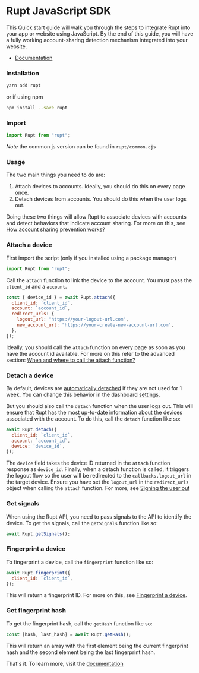 # Rupt JavaScript SDK

This Quick start guide will walk you through the steps to integrate Rupt into your app or website using JavaScript. By the end of this guide, you will have a fully working account-sharing detection mechanism integrated into your website.

- [Documentation](https://www.rupt.dev/docs/javascript/quick-start)

### Installation

```sh
yarn add rupt
```

or if using npm

```sh
npm install --save rupt
```

### Import

```js
import Rupt from "rupt";
```

_Note_ the common js version can be found in `rupt/common.cjs`

### Usage

The two main things you need to do are:

1. Attach devices to accounts. Ideally, you should do this on every page once.
2. Detach devices from accounts. You should do this when the user logs out.

Doing these two things will allow Rupt to associate devices with accounts and detect behaviors that indicate account sharing. For more on this, see [How account sharing prevention works?](/docs/how-account-sharing-prevention-works)

### Attach a device

First import the script (only if you installed using a package manager)

```js
import Rupt from "rupt";
```

Call the `attach` function to link the device to the account. You must pass the `client_id` and a `account`.

```js
const { device_id } = await Rupt.attach({
  client_id: `client_id`,
  account: `account_id`,
  redirect_urls: {
    logout_url: "https://your-logout-url.com",
    new_account_url: "https://your-create-new-account-url.com",
  },
});
```

Ideally, you should call the `attach` function on every page as soon as you have the account id available. For more on this refer to the advanced section: [When and where to call the attach function?](/docs/advanced/when-to-call-the-attach-function)

### Detach a device

By default, devices are [automatically detached](/docs/the-basics/automatically-detaching-devices) if they are not used for 1 week. You can change this behavior in the dashboard [settings](https://dashboard.rupt.dev/settings).

But you should also call the `detach` function when the user logs out. This will ensure that Rupt has the most up-to-date information about the devices associated with the account. To do this, call the `detach` function like so:

```js
await Rupt.detach({
  client_id: `client_id`,
  account: `account_id`,
  device: `device_id`,
});
```

The `device` field takes the device ID returned in the `attach` function response as `device_id`. Finally, when a detach function is called, it triggers the logout flow so the user will be redirected to the `callbacks.logout_url` in the target device. Ensure you have set the `logout_url` in the `redirect_urls` object when calling the `attach` function. For more, see [Signing the user out](/docs/advanced/signing-the-user-out)

### Get signals

When using the Rupt API, you need to pass signals to the API to identify the device. To get the signals, call the `getSignals` function like so:

```js
await Rupt.getSignals();
```

### Fingerprint a device

To fingerprint a device, call the `fingerprint` function like so:

```js
await Rupt.fingerprint({
  client_id: `client_id`,
});
```

This will return a fingerprint ID. For more on this, see <a href="https://rupt.dev/docs/api/devices/fingerprint-a-device" target="_blank">Fingerprint a device</a>.

### Get fingerprint hash

To get the fingerprint hash, call the `getHash` function like so:

```js
const [hash, last_hash] = await Rupt.getHash();
```

This will return an array with the first element being the current fingerprint hash and the second element being the last fingerprint hash.

That's it. To learn more, visit the [documentation](https://www.rupt.dev/docs/javascript/quick-start)
